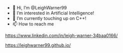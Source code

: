 - 👋 Hi, I’m @LeighWarner99
- 👀 I’m interested in Artificial Intelligence!
- 🌱 I’m currently touching up on C++!
- 📫 How to reach me 

https://www.linkedin.com/in/leigh-warner-34baa0166/

https://leighwarner99.github.io/
<!---
LeighWarner99/LeighWarner99 is a ✨ special ✨ repository because its `README.md` (this file) appears on your GitHub profile.
You can click the Preview link to take a look at your changes.
--->

